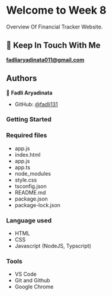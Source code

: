 # Welcome to Week 8
Overview Of Financial Tracker Website.

## 👋 Keep In Touch With Me 
**fadliaryadinata011@gmail.com**

## Authors

👤 **Fadli Aryadinata**

- GitHub: [@fadli131](https://github.com/fadli131)

### Getting Started

### Required files
- app.js
- index.html
- app.js
- app.ts
- node_modules
- style.css
- tsconfig.json
- README.md
- package.json
- package-lock.json

### Language used 
- HTML
- CSS
- Javascript (NodeJS, Typscript)

### Tools
- VS Code
- Git and Github
- Google Chrome